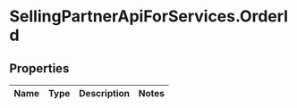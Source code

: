 # SellingPartnerApiForServices.OrderId

## Properties
Name | Type | Description | Notes
------------ | ------------- | ------------- | -------------
